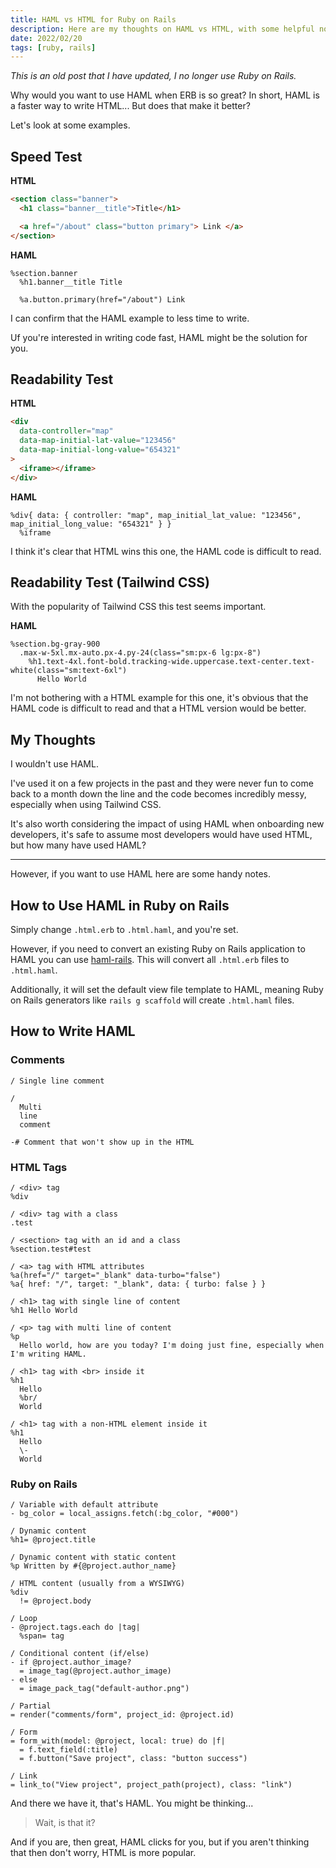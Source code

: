 ```yaml
---
title: HAML vs HTML for Ruby on Rails
description: Here are my thoughts on HAML vs HTML, with some helpful notes.
date: 2022/02/20
tags: [ruby, rails]
---
```


_This is an old post that I have updated, I no longer use Ruby on Rails._

Why would you want to use HAML when ERB is so great? In short, HAML is a faster
way to write HTML... But does that make it better?

Let's look at some examples.

## Speed Test

**HTML**

```html
<section class="banner">
  <h1 class="banner__title">Title</h1>

  <a href="/about" class="button primary"> Link </a>
</section>
```

**HAML**

```haml
%section.banner
  %h1.banner__title Title

  %a.button.primary(href="/about") Link
```

I can confirm that the HAML example to less time to write.

Uf you're interested in writing code fast, HAML might be the solution for you.

## Readability Test

**HTML**

```html
<div
  data-controller="map"
  data-map-initial-lat-value="123456"
  data-map-initial-long-value="654321"
>
  <iframe></iframe>
</div>
```

**HAML**

```haml
%div{ data: { controller: "map", map_initial_lat_value: "123456", map_initial_long_value: "654321" } }
  %iframe
```

I think it's clear that HTML wins this one, the HAML code is difficult to read.

## Readability Test (Tailwind CSS)

With the popularity of Tailwind CSS this test seems important.

**HAML**

```haml
%section.bg-gray-900
  .max-w-5xl.mx-auto.px-4.py-24(class="sm:px-6 lg:px-8")
    %h1.text-4xl.font-bold.tracking-wide.uppercase.text-center.text-white(class="sm:text-6xl")
      Hello World
```

I'm not bothering with a HTML example for this one, it's obvious that the HAML
code is difficult to read and that a HTML version would be better.

## My Thoughts

I wouldn't use HAML.

I've used it on a few projects in the past and they were never fun to come back
to a month down the line and the code becomes incredibly messy, especially when
using Tailwind CSS.

It's also worth considering the impact of using HAML when onboarding new
developers, it's safe to assume most developers would have used HTML, but how
many have used HAML?

---

However, if you want to use HAML here are some handy notes.

## How to Use HAML in Ruby on Rails

Simply change `.html.erb` to `.html.haml`, and you're set.

However, if you need to convert an existing Ruby on Rails application to HAML
you can use [haml-rails](https://rubygems.org/gems/haml-rails). This will
convert all `.html.erb` files to `.html.haml`.

Additionally, it will set the default view file template to HAML, meaning Ruby
on Rails generators like `rails g scaffold` will create `.html.haml` files.

## How to Write HAML

### Comments

```haml
/ Single line comment

/
  Multi
  line
  comment

-# Comment that won't show up in the HTML
```

### HTML Tags

```haml
/ <div> tag
%div

/ <div> tag with a class
.test

/ <section> tag with an id and a class
%section.test#test

/ <a> tag with HTML attributes
%a(href="/" target="_blank" data-turbo="false")
%a{ href: "/", target: "_blank", data: { turbo: false } }

/ <h1> tag with single line of content
%h1 Hello World

/ <p> tag with multi line of content
%p
  Hello world, how are you today? I'm doing just fine, especially when I'm writing HAML.

/ <h1> tag with <br> inside it
%h1
  Hello
  %br/
  World

/ <h1> tag with a non-HTML element inside it
%h1
  Hello
  \-
  World
```

### Ruby on Rails

```haml
/ Variable with default attribute
- bg_color = local_assigns.fetch(:bg_color, "#000")

/ Dynamic content
%h1= @project.title

/ Dynamic content with static content
%p Written by #{@project.author_name}

/ HTML content (usually from a WYSIWYG)
%div
  != @project.body

/ Loop
- @project.tags.each do |tag|
  %span= tag

/ Conditional content (if/else)
- if @project.author_image?
  = image_tag(@project.author_image)
- else
  = image_pack_tag("default-author.png")

/ Partial
= render("comments/form", project_id: @project.id)

/ Form
= form_with(model: @project, local: true) do |f|
  = f.text_field(:title)
  = f.button("Save project", class: "button success")

/ Link
= link_to("View project", project_path(project), class: "link")
```

And there we have it, that's HAML. You might be thinking...

> Wait, is that it?

And if you are, then great, HAML clicks for you, but if you aren't thinking that
then don't worry, HTML is more popular.
